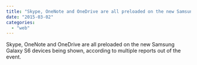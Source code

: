 ```yaml
---
title: "Skype, OneNote and OneDrive are all preloaded on the new Samsung Galaxy S6 devic..."
date: "2015-03-02"
categories: 
  - "web"
---
```


Skype, OneNote and OneDrive are all preloaded on the new Samsung Galaxy S6 devices being shown, according to multiple reports out of the event.
